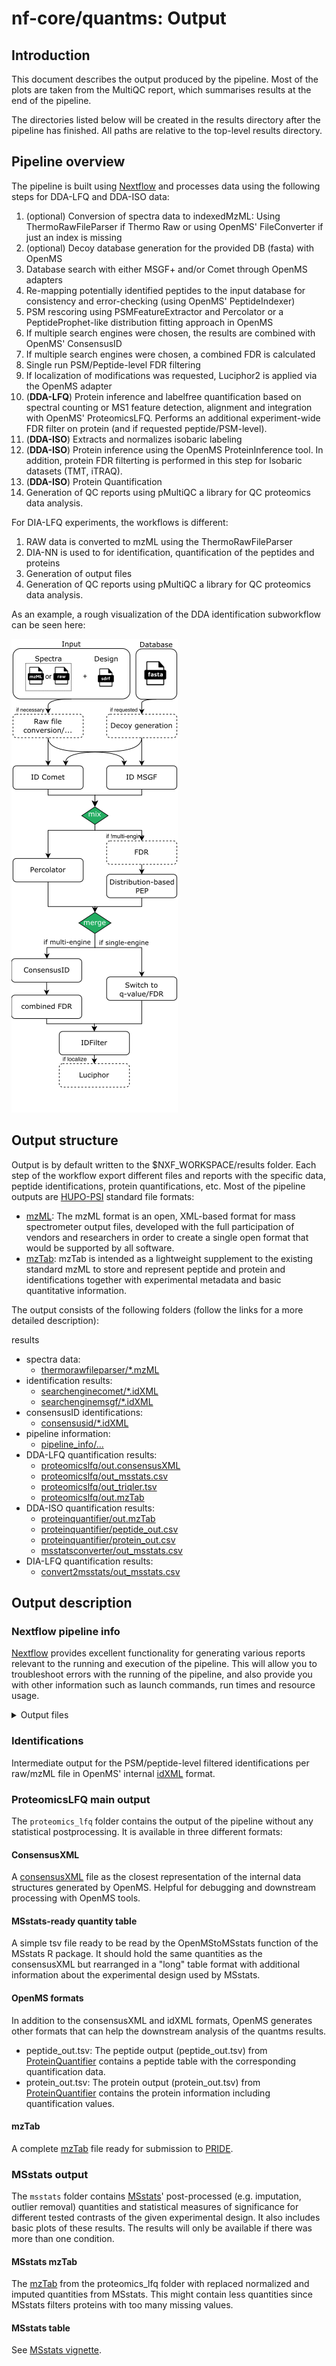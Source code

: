 # nf-core/quantms: Output

## Introduction

This document describes the output produced by the pipeline. Most of the plots are taken from the MultiQC report, which summarises results at the end of the pipeline.

The directories listed below will be created in the results directory after the pipeline has finished. All paths are relative to the top-level results directory.

## Pipeline overview

The pipeline is built using [Nextflow](https://www.nextflow.io/) and processes data using the following steps for DDA-LFQ and DDA-ISO data:

1. (optional) Conversion of spectra data to indexedMzML: Using ThermoRawFileParser if Thermo Raw or using OpenMS' FileConverter if just an index is missing
2. (optional) Decoy database generation for the provided DB (fasta) with OpenMS
3. Database search with either MSGF+ and/or Comet through OpenMS adapters
4. Re-mapping potentially identified peptides to the input database for consistency and error-checking (using OpenMS' PeptideIndexer)
5. PSM rescoring using PSMFeatureExtractor and Percolator or a PeptideProphet-like distribution fitting approach in OpenMS
6. If multiple search engines were chosen, the results are combined with OpenMS' ConsensusID
7. If multiple search engines were chosen, a combined FDR is calculated
8. Single run PSM/Peptide-level FDR filtering
9. If localization of modifications was requested, Luciphor2 is applied via the OpenMS adapter
10. (**DDA-LFQ**) Protein inference and labelfree quantification based on spectral counting or MS1 feature detection, alignment and integration with OpenMS' ProteomicsLFQ. Performs an additional experiment-wide FDR filter on protein (and if requested peptide/PSM-level).
11. (**DDA-ISO**) Extracts and normalizes isobaric labeling
12. (**DDA-ISO**) Protein inference using the OpenMS ProteinInference tool. In addition, protein FDR filterting is performed in this step for Isobaric datasets (TMT, iTRAQ).
13. (**DDA-ISO**) Protein Quantification
14. Generation of QC reports using pMultiQC a library for QC proteomics data analysis.

For DIA-LFQ experiments, the workflows is different:

1. RAW data is converted to mzML using the ThermoRawFileParser
2. DIA-NN is used to for identification, quantification of the peptides and proteins
3. Generation of output files
4. Generation of QC reports using pMultiQC a library for QC proteomics data analysis.

As an example, a rough visualization of the DDA identification subworkflow can be seen here:

![quantms LFQ workflow](./images/id-dda-pipeline.png)

## Output structure

Output is by default written to the $NXF_WORKSPACE/results folder. Each step of the workflow export different files and reports with the specific data, peptide identifications, protein quantifications, etc. Most of the pipeline outputs are [HUPO-PSI](https://www.psidev.info/) standard file formats:

- [mzML](https://www.psidev.info/mzML): The mzML format is an open, XML-based format for mass spectrometer output files, developed with the full participation of vendors and researchers in order to create a single open format that would be supported by all software.
- [mzTab](https://www.psidev.info/mztab>): mzTab is intended as a lightweight supplement to the existing standard mzML to store and represent peptide and protein and identifications together with experimental metadata and basic quantitative information.

The output consists of the following folders (follow the links for a more detailed description):

results

- spectra data:
  - [thermorawfileparser/*.mzML](#spectra)
- identification results:
  - [searchenginecomet/*.idXML](#identifications)
  - [searchenginemsgf/*.idXML](#identifications)
- consensusID identifications:
  - [consensusid/*.idXML](#identifications)
- pipeline information:
  - [pipeline_info/...](#nextflow-pipeline-info)
- DDA-LFQ quantification results:
  - [proteomicslfq/out.consensusXML](#consenusxml)
  - [proteomicslfq/out_msstats.csv](#msstats-ready-quantity-table)
  - [proteomicslfq/out_triqler.tsv](#triqler)
  - [proteomicslfq/out.mzTab](#mztab)
- DDA-ISO quantification results:
  - [proteinquantifier/out.mzTab](#mztab)
  - [proteinquantifier/peptide_out.csv](#openms-formats)
  - [proteinquantifier/protein_out.csv](#openms-formats)
  - [msstatsconverter/out_msstats.csv](#msstats-ready-quantity-table)
- DIA-LFQ quantification results:
  - [convert2msstats/out_msstats.csv](#msstats-ready-quantity-table)

## Output description

### Nextflow pipeline info

[Nextflow](https://www.nextflow.io/docs/latest/tracing.html) provides excellent functionality for generating various reports relevant to the running and execution of the pipeline. This will allow you to troubleshoot errors with the running of the pipeline, and also provide you with other information such as launch commands, run times and resource usage.

<details markdown="1">
<summary>Output files</summary>

* `pipeline_info/`
    * Reports generated by Nextflow: `execution_report.html`, `execution_timeline.html`, `execution_trace.txt` and `pipeline_dag.dot`/`pipeline_dag.svg`.
    * Reports generated by the pipeline: `pipeline_report.html`, `pipeline_report.txt` and `software_versions.yml`. The `pipeline_report*` files will only be present if the `--email` / `--email_on_fail` parameter's are used when running the pipeline.
    * Reformatted samplesheet files used as input to the pipeline: `samplesheet.valid.csv`.

</details>

### Identifications

Intermediate output for the PSM/peptide-level filtered identifications per raw/mzML file in OpenMS'
internal [idXML](https://github.com/OpenMS/OpenMS/blob/develop/share/OpenMS/SCHEMAS/IdXML_1_5.xsd) format.

### ProteomicsLFQ main output

The `proteomics_lfq` folder contains the output of the pipeline without any statistical postprocessing.
It is available in three different formats:

#### ConsensusXML

A [consensusXML](https://github.com/OpenMS/OpenMS/blob/develop/share/OpenMS/SCHEMAS/ConsensusXML_1_7.xsd) file as the closest representation of the internal data
structures generated by OpenMS. Helpful for debugging and downstream processing with OpenMS tools.

#### MSstats-ready quantity table

A simple tsv file ready to be read by the OpenMStoMSstats function of the MSstats R package. It should hold
the same quantities as the consensusXML but rearranged in a "long" table format with additional information
about the experimental design used by MSstats.

#### OpenMS formats

In addition to the consensusXML and idXML formats, OpenMS generates other formats that can help the downstream analysis of the quantms results.

- peptide_out.tsv: The peptide output (peptide_out.tsv) from [ProteinQuantifier](https://abibuilder.informatik.uni-tuebingen.de/archive/openms/Documentation/nightly/html/TOPP_ProteinQuantifier.html) contains a peptide table with the corresponding quantification data.
- protein_out.tsv: The protein output (protein_out.tsv) from [ProteinQuantifier](https://abibuilder.informatik.uni-tuebingen.de/archive/openms/Documentation/nightly/html/TOPP_ProteinQuantifier.html) contains the protein information including quantification values.

#### mzTab

A complete [mzTab](https://github.com/HUPO-PSI/mzTab) file ready for submission to [PRIDE](https://www.ebi.ac.uk/pride/).

### MSstats output

The `msstats` folder contains [MSstats](https://github.com/MeenaChoi/MSstats)' post-processed (e.g. imputation, outlier removal) quantities and statistical
measures of significance for different tested contrasts of the given experimental design. It also includes basic plots of these results.
The results will only be available if there was more than one condition.

#### MSstats mzTab

The [mzTab](https://github.com/HUPO-PSI/mzTab) from the proteomics_lfq folder with replaced normalized and imputed quantities from MSstats. This might contain less quantities since MSstats filters proteins with too many missing values.

#### MSstats table

See [MSstats vignette](https://www.bioconductor.org/packages/release/bioc/vignettes/MSstats/inst/doc/MSstats.html).
